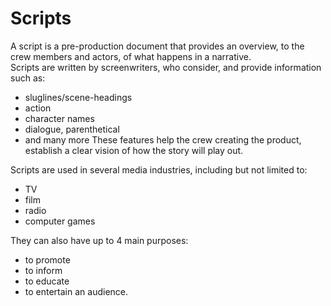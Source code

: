 # Scripts

A script is a pre-production document that provides an overview, to the crew members and actors, of what happens in a narrative.  
Scripts are written by screenwriters, who consider, and provide information such as:
- sluglines/scene-headings
- action
- character names
- dialogue, parenthetical
- and many more
These features help the crew creating the product, establish a clear vision of how the story will play out.  
  
Scripts are used in several media industries, including but not limited to:
- TV
- film
- radio
- computer games

They can also have up to 4 main purposes:
- to promote
- to inform
- to educate
- to entertain an audience.